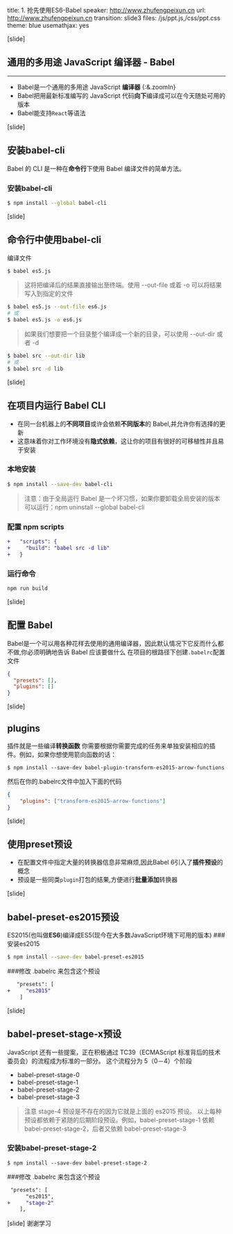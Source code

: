 title: 1. 抢先使用ES6-Babel
speaker: http://www.zhufengpeixun.cn
url: http://www.zhufengpeixun.cn
transition: slide3
files: /js/ppt.js,/css/ppt.css
theme: blue
usemathjax: yes

[slide]
## 通用的多用途 JavaScript 编译器 - Babel
----
- Babel是一个通用的多用途 JavaScript **编译器** {:&.zoomIn}
- Babel把用最新标准编写的 JavaScript 代码**向下**编译成可以在今天随处可用的版本
- Babel能支持`React`等语法

[slide]
## 安装babel-cli
Babel 的 CLI 是一种在**命令行**下使用 Babel 编译文件的简单方法。
### 安装babel-cli
```sh
$ npm install --global babel-cli
```

[slide]
## 命令行中使用babel-cli
编译文件
```sh
$ babel es5.js
```
> 这将把编译后的结果直接输出至终端。使用 --out-file 或着 -o 可以将结果写入到指定的文件

```sh
$ babel es5.js --out-file es6.js
# 或
$ babel es5.js -o es6.js
```
> 如果我们想要把一个目录整个编译成一个新的目录，可以使用 --out-dir 或者 -d

```sh
$ babel src --out-dir lib
# 或
$ babel src -d lib
```

[slide]
## 在项目内运行 Babel CLI
- 在同一台机器上的**不同项目**或许会依赖**不同版本**的 Babel,并允许你有选择的更新
- 这意味着你对工作环境没有**隐式依赖**，这让你的项目有很好的可移植性并且易于安装

### 本地安装
```sh
$ npm install --save-dev babel-cli
```
> 注意：由于全局运行 Babel 是一个坏习惯，如果你要卸载全局安装的版本可以运行：npm uninstall --global babel-cli

### 配置 npm scripts
```diff
+   "scripts": {
+     "build": "babel src -d lib"
+   }
```

### 运行命令
```sh
npm run build
```

[slide]
## 配置 Babel
Babel是一个可以用各种花样去使用的通用编译器，因此默认情况下它反而什么都不做,你必须明确地告诉 Babel 应该要做什么
在项目的根路径下创建`.babelrc`配置文件
```json
{
  "presets": [],
  "plugins": []
}
```

[slide]
## plugins
插件就是一些编译**转换函数**
你需要根据你需要完成的任务来单独安装相应的插件。例如，如果你想使用箭向函数的话：
```
$ npm install --save-dev babel-plugin-transform-es2015-arrow-functions
```
然后在你的.babelrc文件中加入下面的代码
```json
{
    "plugins": ["transform-es2015-arrow-functions"]
}
```


[slide]
## 使用preset预设
- 在配置文件中指定大量的转换器信息非常麻烦,因此Babel 6引入了**插件预设**的概念
- 预设是一些同类`plugin`打包的结果,方便进行**批量添加**转换器

[slide]
## babel-preset-es2015预设
ES2015(也叫做**ES6**)编译成ES5(现今在大多数JavaScript环境下可用的版本)
###安装es2015
```sh
$ npm install --save-dev babel-preset-es2015
```
###修改 .babelrc 来包含这个预设
```diff
   "presets": [
+     "es2015"
    ]
```

[slide]
## babel-preset-stage-x预设
JavaScript 还有一些提案，正在积极通过 TC39（ECMAScript 标准背后的技术委员会）的流程成为标准的一部分。
这个流程分为 5（0－4）个阶段
- babel-preset-stage-0
- babel-preset-stage-1
- babel-preset-stage-2
- babel-preset-stage-3

> 注意 stage-4 预设是不存在的因为它就是上面的 es2015 预设。
> 以上每种预设都依赖于紧随的后期阶段预设。例如，babel-preset-stage-1 依赖 babel-preset-stage-2，后者又依赖 babel-preset-stage-3

### 安装babel-preset-stage-2
```
$ npm install --save-dev babel-preset-stage-2
```
###修改 .babelrc 来包含这个预设
```diff
 "presets": [
      "es2015",
+     "stage-2"
    ],
```

[slide]
谢谢学习

